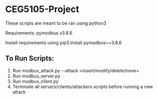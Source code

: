 # CEG5105-Project

These scripts are meant to be ran using python3

Requirements:
pymodbus v3.8.6

Install requirements using pip3 install pymodbus==3.8.6

## To Run Scripts:

1. Run modbus_attack.py --attack <insert/modify/delete/none>
2. Run modbus_server.py
3. Run modbus_client.py
4. Terminate all servers/clients/attackers scripts before running a new attack
